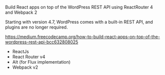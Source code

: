 Build React apps on top of the WordPress REST API using ReactRouter 4 and Webpack 2

Starting with version 4.7, WordPress comes with a built-in REST API, and plugins are no longer required.

https://medium.freecodecamp.org/how-to-build-react-apps-on-top-of-the-wordpress-rest-api-bcc632808025

- ReactJs
- React Router v4
- Alt (for Flux implementation)
- Webpack v2